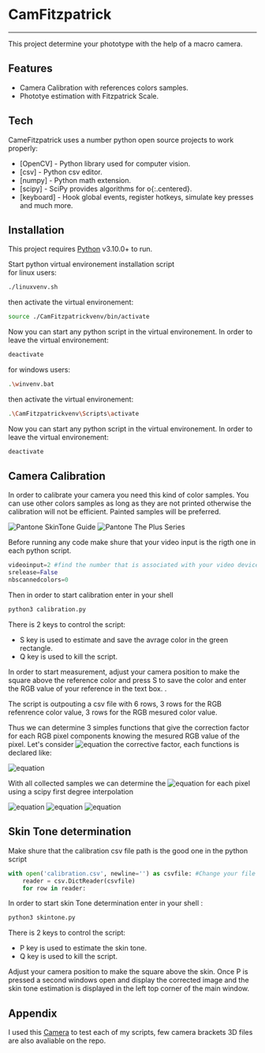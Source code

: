 # CamFitzpatrick 
--------------------------------
This project determine your phototype with the help of a macro camera.

## Features
- Camera Calibration with references colors samples.
- Phototye estimation with Fitzpatrick Scale.

## Tech
CameFitzpatrick uses a number python open source projects to work properly:

- [OpenCV] - Python library used for computer vision.
- [csv] - Python csv editor.
- [numpy] - Python math extension.
- [scipy] - SciPy provides algorithms for o{:.centered}.
- [keyboard] - Hook global events, register hotkeys, simulate key presses and much more.



## Installation

This project requires [Python](https://www.python.org/) v3.10.0+ to run.

Start python virtual environement installation script   
for linux users:
```sh
./linuxvenv.sh
```
then activate the virtual environement:
```sh 
source ./CamFitzpatrickvenv/bin/activate
```
Now you can start any python script in the virtual environement.
In order to leave the virtual environement:
```sh 
deactivate
```
for windows users: 
```sh
.\winvenv.bat 
```
then activate the virtual environement:
```sh 
.\CamFitzpatrickvenv\Scripts\activate
```
Now you can start any python script in the virtual environement.
In order to leave the virtual environement:
```sh 
deactivate
```


## Camera Calibration
In order to calibrate your camera you need this kind of color samples. You can use other colors samples as long as they are not printed otherwise the calibration will not be efficient. Painted samples will be preferred.


![Pantone SkinTone Guide](https://www.pantone.com/media/catalog/product/s/t/stg202-pantone-skintone-guide-product-1.jpg?quality=95&fit=bounds&height=400&width=1200&canvas=1200:1200)
 ![Pantone The Plus Series](https://www.pantone.com/media/catalog/product/g/p/gp1601b-pantone-pms-formula-guide-coated-uncoated-product-1.jpg?quality=95&height=400&width=400&canvas=307:307)

Before running any code make shure that your video input is the rigth one in each python script.
```python
videoinput=2 #find the number that is associated with your video device 
srelease=False
nbscannedcolors=0
```
Then in order to start calibration enter in your shell 
```sh
python3 calibration.py 
```

There is 2 keys to control the script:
 - S key is used to estimate and save the avrage color in the green rectangle.
 - Q key is used to kill the script. 

In order to start measurement, adjust your camera position to make the square above the reference color and press S to save the color and enter the RGB value of your reference in the text box. .

The script is outpouting a csv file with 6 rows, 3 rows for the RGB refenrence color value, 3 rows for the RGB mesured color value. 

Thus we can determine 3 simples functions that give the correction factor for each RGB pixel components knowing the mesured RGB value of the pixel. Let's consider ![equation](https://latex.codecogs.com/svg.image?\gamma) the corrective factor, each functions is declared like:

![equation](https://latex.codecogs.com/svg.image?\gamma=f_{color}(Color_{mesured})=\frac{Color_{reference}}{Color_{mesured}})

With all collected samples we can determine the ![equation](https://latex.codecogs.com/svg.image?\gamma) for each pixel using a scipy first degree interpolation  

 ![equation](https://latex.codecogs.com/svg.image?fbleu(B_{mesured})*B_{mesured}=B_{corrected})  
 ![equation](https://latex.codecogs.com/svg.image?fgreen(G_{mesured})*G_{mesured}=G_{corrected})  
 ![equation](https://latex.codecogs.com/svg.image?fred(R_{mesured})*R_{mesured}=R_{corrected})  
 
## Skin Tone determination

Make shure that the calibration csv file path is the good one in the python script

```python
with open('calibration.csv', newline='') as csvfile: #Change your file path here 
    reader = csv.DictReader(csvfile)
    for row in reader:
```

In order to start skin Tone determination enter in your shell :

```sh
python3 skintone.py
```

There is 2 keys to control the script:
 - P key is used to estimate the skin tone.
 - Q key is used to kill the script. 

Adjust your camera position to make the square above the skin. Once P is pressed a second windows open and display the corrected image and the skin tone estimation is displayed in the left top corner of the main window.

## Appendix 


I used this [Camera](https://www.amazon.fr/Bysameyee-Microscope-3840x2160P-dinspection-grossissement/dp/B09NBY6G9S?source=ps-sl-shoppingads-lpcontext&ref_=fplfs&psc=1&smid=A1JXU0GT57OBZF) to test each of my scripts, few camera brackets 3D files are also avaliable on the repo. 




























